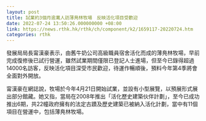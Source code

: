 ```yaml
---
layout: post
title: 試業約3個月逾萬人訪薄鳧林牧場　反映活化項目受歡迎
date: 2022-07-24 13:50:26.000000000 +08:00
link: https://news.rthk.hk/rthk/ch/component/k2/1659117-20220724.htm
categories: rthk
---
```


發展局局長甯漢豪表示，由舊牛奶公司高級職員宿舍活化而成的薄鳧林牧場，早前完成復修後已試行營運，雖然試業期間僅限已登記人士進場，但至今已錄得超過14000名訪客，反映活化項目深受市民歡迎，待運作暢順後，預料今年第4季將會全面對外開放。

甯漢豪在網誌說，牧場於今年4月21日開始試業，並設有小型展覽，以預展形式展出部分館藏。她又指，當局在2008年推出「活化歷史建築伙伴計劃」，至今已成功推出6期，共22幢政府擁有的法定古蹟及歷史建築已被納入活化計劃，當中有11個項目在營運中，包括薄鳧林牧場。
